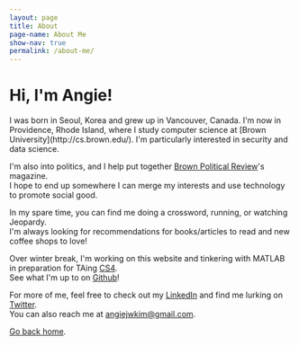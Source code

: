 ```yaml
---
layout: page
title: About
page-name: About Me
show-nav: true
permalink: /about-me/
---
```


<h1>Hi, I'm Angie!</h1>
I was born in Seoul, Korea and grew up in Vancouver, Canada.  
I'm now in Providence, Rhode Island, where I study computer science at [Brown University](http://cs.brown.edu/).  
I'm particularly interested in security and data science.


I'm also into politics, and I help put together [Brown Political Review](http://www.brownpoliticalreview.org/category/mag/)'s magazine.  
I hope to end up somewhere I can merge my interests and use technology to promote social good.

 
In my spare time, you can find me doing a crossword, running, or watching Jeopardy.  
I'm always looking for recommendations for books/articles to read and new coffee shops to love!


Over winter break, I'm working on this website and tinkering with MATLAB in preparation for TAing [CS4](http://cs.brown.edu/courses/cs004/).  
See what I'm up to on [Github](http://github.com/angiejwkim/)!


For more of me, feel free to check out my [LinkedIn](https://www.linkedin.com/in/angiejwkim/) and find me lurking on [Twitter](http://twitter.com/angiejwkim).  
You can also reach me at [angiejwkim@gmail.com](mailto:angiejwkim@gmail.com).

[Go back home](/).